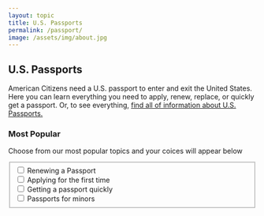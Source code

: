 ```yaml
---
layout: topic
title: U.S. Passports
permalink: /passport/
image: /assets/img/about.jpg
---
```


## U.S. Passports

American Citizens need a U.S. passport to enter and exit the United States. Here you can learn everything you need to apply, renew, replace, or quickly get a passport. Or, to see everything, [find all of information about U.S. Passports.](#relatedTopicsSection)

### Most Popular

Choose from our most popular topics and your coices will appear below

<form id="filters" action="" class="usa-form">      
  <fieldset class="usa-fieldset">      
    <div class="usa-checkbox">
      <input type="checkbox" name="subtopics" id="renew" value="Renewing a Passport" class="usa-checkbox__input"/>
      <label for="renew" class="usa-checkbox__label">Renewing a Passport</label>
    </div>
    <div class="usa-checkbox">
      <input type="checkbox" name="subtopics" id="apply" value="Applying for the first time" class="usa-checkbox__input"/>
      <label for="apply" class="usa-checkbox__label">Applying for the first time</label>
    </div>
    <div class="usa-checkbox">
      <input type="checkbox" name="subtopics" id="expediate" value="Getting a passport quickly" class="usa-checkbox__input"/>
      <label for="expediate" class="usa-checkbox__label">Getting a passport quickly</label>
    </div>
    <div class="usa-checkbox">
      <input type="checkbox" name="subtopics" id="minors" value="Passports for minors" class="usa-checkbox__input"/>
      <label for="minors" class="usa-checkbox__label">Passports for minors</label>
    </div>  
  </fieldset>      
</form>

<script>

function updateFilteredResults(){
  var selectedTags=[];
  var checked = document.querySelectorAll('#filters [name="subtopics"]:checked');
  Array.prototype.forEach.call(checked, function(el, i){
    selectedTags.push(el.id);
  });
  
  var topics = document.querySelectorAll('#filterResultsSection .topic');
  var anyMatches=false;
  Array.prototype.forEach.call(topics, function(el, i){
    var topicTags = el.getAttribute("data-tags").split(" ");
    console.log(topicTags);
    var match = topicTags.some(function (v) {
      return selectedTags.indexOf(v) >= 0;
    });
    if(match){
      el.classList.remove("unrelated");
      anyMatches=true;
    }else{
      el.classList.add("unrelated");
    }
  });
  if(anyMatches){
    document.querySelectorAll('#filterResultsSection .emptySet')[0].classList.add("hidden");
  }else{
    document.querySelectorAll('#filterResultsSection .emptySet')[0].classList.remove("hidden");
  }
}

var filters = document.querySelectorAll('#filters [name="subtopics"]');
Array.prototype.forEach.call(filters, function(el, i){
  el.addEventListener("change", function(){
    updateFilteredResults();
  });
});
document.addEventListener('DOMContentLoaded', function(event) {
  updateFilteredResults();
})


</script>



